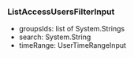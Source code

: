 ### ListAccessUsersFilterInput
- groupsIds: list of System.Strings
- search: System.String
- timeRange: UserTimeRangeInput
